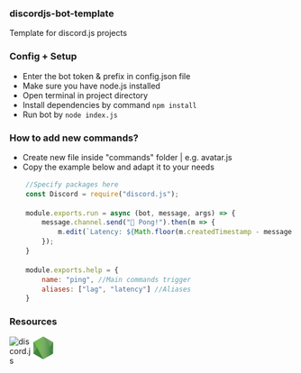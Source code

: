 ### discordjs-bot-template
Template for discord.js projects

### Config + Setup
- Enter the bot token & prefix in config.json file
- Make sure you have node.js installed
- Open terminal in project directory
- Install dependencies by command `npm install`
- Run bot by `node index.js`

### How to add new commands?
- Create new file inside "commands" folder | e.g. avatar.js
- Copy the example below and adapt it to your needs
```js
    //Specify packages here
    const Discord = require("discord.js");

    module.exports.run = async (bot, message, args) => {
        message.channel.send("🏓 Pong!").then(m => {
            m.edit(`Latency: ${Math.floor(m.createdTimestamp - message.createdTimestamp)} ms`) //The time difference between the user sending the message and the bot response
        });
    }

    module.exports.help = {
        name: "ping", //Main commands trigger
        aliases: ["lag", "latency"] //Aliases
    }
```

### Resources

<img align="left" width="40px" alt="discord.js" href="https://discord.js.org/#/" src="https://discord.js.org/static/logo-square.png" />
<img align="left" width="40px" alt="node.js" href="https://nodejs.org/en/" src="https://raw.githubusercontent.com/github/explore/80688e429a7d4ef2fca1e82350fe8e3517d3494d/topics/nodejs/nodejs.png" />